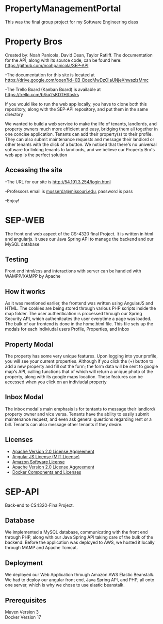 # PropertyManagementPortal
This was the final group project for my Software Engineering class

# Property Bros
Created by: Noah Panicola, David Dean, Taylor Ratliff. The documentation for the API, along with its source code, can be found here: https://github.com/noahpanicola/SEP-API 

-The documentation for this site is located at https://drive.google.com/open?id=0B-BoecMwDzOIaUNjeXhwazlzMmc

-The Trello Board (Kanban Board) is available at https://trello.com/b/5q2sKDTH/tasks

If you would like to run the web app locally, you have to clone both this repository, along with the SEP-API repository, and put them in the same directory

We wanted to build a web service to make the life of tenants, landlords, and property owners much more efficient and easy, bridging them all together in one concise application. Tenants can add their property(s) to their profile. They can also submit maintenance requests and message their landlord or other tenants with the click of a button. We noticed that there's no universal software for linking tenants to landlords, and we believe our Property Bro's web app is the perfect solution

## Accessing the site
-The URL for our site is http://54.191.3.254/login.html

-Professors email is musserda@missouri.edu, password is pass

-Enjoy!

# SEP-WEB
The front end web aspect of the CS-4320 final Project. It is written in html and angularjs. It uses our Java Spring API to manage the backend and our MySQL database

## Testing
Front end html/css and interactions with server can be handled with WAMPP/XAMPP by Apache

## How it works
As it was mentioned earlier, the frontend was written using AngularJS and HTML. The cookies are being stored through various PHP scripts inside the map folder. The user authentication is processed through our Spring Security API, which authenitcates the user everytime a page was loaded. The bulk of our frontend is done in the home.html file. This file sets up the modals for each indiviudal users Profile, Properties, and Inbox

## Property Modal
The property has some very unique features. Upon logging into your profile, you will see your current properties. Although if you click the (+) button to add a new property and fill out the form; the form data will be sent to google map's API, calling functions that of which will return a unique photo of the property, along with its google maps location. These features can be accessed when you click on an indiviudal property

## Inbox Modal
The inbox modal's main emphasis is for tentants to message their landlord/ property owner and vice versa. Tenants have the ability to easily submit maintenance request, and even ask general questions regarding rent or a bill. Tenants can also message other tenants if they desire.

## Licenses
* [Apache Version 2.0 License Aggreement](https://www.apache.org/licenses/LICENSE-2.0)
* [Angular JS License (MIT License)](https://opensource.org/licenses/MIT)
* [Amazon Software License](https://aws.amazon.com/asl/)
* [Apache Version 2.0 License Aggreement](https://www.apache.org/licenses/LICENSE-2.0)
* [Docker Components and Licenses](https://www.docker.com/components-licenses)

# SEP-API
Back-end to CS4320-FinalProject. 

## Database
We implemented a MySQL database, communicating with the front end through PHP, along with our Java Spring API taking care of the bulk of the backend. Before the application was deployed to AWS, we hosted it locally through MAMP and Apache Tomcat.

## Deployment
We deployed our Web Application through Amazon AWS Elastic Beanstalk. We had to deploy our angular front end, Java Spring API, and PHP, all onto one server, which is why we chose to use elastic beanstalk.

## Prerequisites
Maven Version 3 <br />
Docker Version 17

